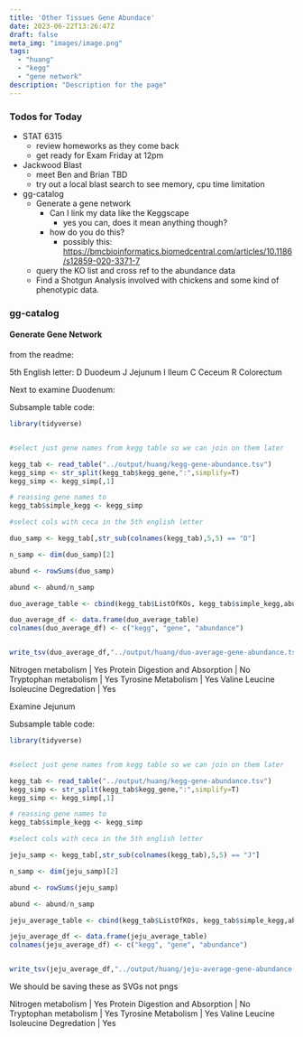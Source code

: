```yaml
---
title: 'Other Tissues Gene Abundace'
date: 2023-06-22T13:26:47Z
draft: false
meta_img: "images/image.png"
tags:
  - "huang"
  - "kegg"
  - "gene network"
description: "Description for the page"
---
```


### Todos for Today

- STAT 6315
  - review homeworks as they come back 
  - get ready for Exam Friday at 12pm
- Jackwood Blast
  - meet Ben and Brian TBD
  - try out a local blast search to see memory, cpu time limitation
- gg-catalog
  - Generate a gene network 
    - Can I link my data like the Keggscape
      - yes you can, does it mean anything though?
    - how do you do this?
      - possibly this: https://bmcbioinformatics.biomedcentral.com/articles/10.1186/s12859-020-3371-7
  - query the KO list and cross ref to the abundance data
  - Find a Shotgun Analysis involved with chickens and some kind of phenotypic data.
  
### gg-catalog

#### Generate Gene Network 


from the readme:

5th English letter:
D	Duodeum
J	Jejunum
I	Ileum
C	Ceceum
R	Colorectum

Next to examine Duodenum:

Subsample table code:

```R
library(tidyverse)


#select just gene names from kegg table so we can join on them later

kegg_tab <- read_table("../output/huang/kegg-gene-abundance.tsv")
kegg_simp <- str_split(kegg_tab$kegg_gene,":",simplify=T)
kegg_simp <- kegg_simp[,1]

# reassing gene names to 
kegg_tab$simple_kegg <- kegg_simp

#select cols with ceca in the 5th english letter

duo_samp <- kegg_tab[,str_sub(colnames(kegg_tab),5,5) == "D"]

n_samp <- dim(duo_samp)[2]

abund <- rowSums(duo_samp)

abund <- abund/n_samp

duo_average_table <- cbind(kegg_tab$ListOfKOs, kegg_tab$simple_kegg,abund)

duo_average_df <- data.frame(duo_average_table)
colnames(duo_average_df) <- c("kegg", "gene", "abundance")


write_tsv(duo_average_df,"../output/huang/duo-average-gene-abundance.tsv")

```

Nitrogen metabolism | Yes
Protein Digestion and Absorption | No
Tryptophan metabolism | Yes
Tyrosine Metabolism | Yes
Valine Leucine Isoleucine Degredation | Yes

Examine Jejunum

Subsample table code:

```R
library(tidyverse)


#select just gene names from kegg table so we can join on them later

kegg_tab <- read_table("../output/huang/kegg-gene-abundance.tsv")
kegg_simp <- str_split(kegg_tab$kegg_gene,":",simplify=T)
kegg_simp <- kegg_simp[,1]

# reassing gene names to 
kegg_tab$simple_kegg <- kegg_simp

#select cols with ceca in the 5th english letter

jeju_samp <- kegg_tab[,str_sub(colnames(kegg_tab),5,5) == "J"]

n_samp <- dim(jeju_samp)[2]

abund <- rowSums(jeju_samp)

abund <- abund/n_samp

jeju_average_table <- cbind(kegg_tab$ListOfKOs, kegg_tab$simple_kegg,abund)

jeju_average_df <- data.frame(jeju_average_table)
colnames(jeju_average_df) <- c("kegg", "gene", "abundance")


write_tsv(jeju_average_df,"../output/huang/jeju-average-gene-abundance.tsv")

```

We should be saving these as SVGs not pngs

Nitrogen metabolism | Yes
Protein Digestion and Absorption | No
Tryptophan metabolism | Yes
Tyrosine Metabolism | Yes
Valine Leucine Isoleucine Degredation | Yes

